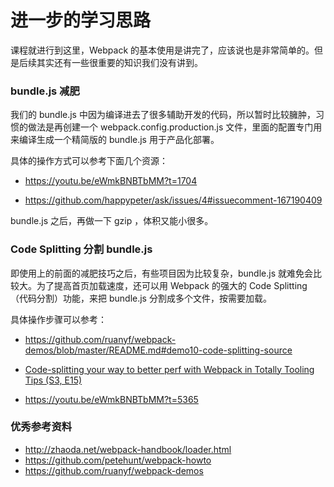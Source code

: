 # 进一步的学习思路

课程就进行到这里，Webpack 的基本使用是讲完了，应该说也是非常简单的。但是后续其实还有一些很重要的知识我们没有讲到。

### bundle.js 减肥

我们的 bundle.js 中因为编译进去了很多辅助开发的代码，所以暂时比较臃肿，习惯的做法是再创建一个 webpack.config.production.js 文件，里面的配置专门用来编译生成一个精简版的 bundle.js 用于产品化部署。

具体的操作方式可以参考下面几个资源：

- https://youtu.be/eWmkBNBTbMM?t=1704

- https://github.com/happypeter/ask/issues/4#issuecomment-167190409

bundle.js 之后，再做一下 gzip ，体积又能小很多。

### Code Splitting 分割 bundle.js

即使用上的前面的减肥技巧之后，有些项目因为比较复杂，bundle.js 就难免会比较大。为了提高首页加载速度，还可以用 Webpack 的强大的 Code Splitting （代码分割）功能，来把 bundle.js 分割成多个文件，按需要加载。


具体操作步骤可以参考：

- https://github.com/ruanyf/webpack-demos/blob/master/README.md#demo10-code-splitting-source

- [Code-splitting your way to better perf with Webpack in Totally Tooling Tips (S3, E15)](https://www.youtube.com/watch?v=QH94CXVv3UE)

- https://youtu.be/eWmkBNBTbMM?t=5365


### 优秀参考资料

- http://zhaoda.net/webpack-handbook/loader.html
- https://github.com/petehunt/webpack-howto
- https://github.com/ruanyf/webpack-demos
